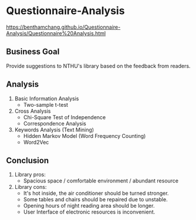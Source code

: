 # Questionnaire-Analysis

https://benthamchang.github.io/Questionnaire-Analysis/Questionnaire%20Analysis.html

## Business Goal
 
Provide suggestions to NTHU's library based on the feedback from readers.

## Analysis

1. Basic Information Analysis
    - Two-sample t-test
2. Cross Analysis
    - Chi-Square Test of Independence
    - Correspondence Analysis
3. Keywords Analysis (Text Mining)
    - Hidden Markov Model (Word Frequency Counting)
    - Word2Vec

## Conclusion

1. Library pros:
    - Spacious space / comfortable environment / abundant resource
2. Library cons:
    - It's hot inside, the air conditioner should be turned stronger.
    - Some tables and chairs should be repaired due to unstable.
    - Opening hours of night reading area should be longer.
    - User Interface of electronic resources is inconvenient.
